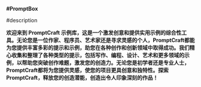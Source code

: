 **#PromptBox**

#description

**<p>欢迎来到 PromptCraft 示例库，这是一个激发创意和提供实用示例的综合性工具。无论您是一位作家、程序员、艺术家还是寻求灵感的个人，PromptCraft都能为您提供丰富多彩的提示和示例，助您在各种创作和创新领域中取得成功。我们精心收集和整理了各种类型的提示，包括写作、编程、设计、艺术和更多领域的示例，以帮助您突破创作难题，激发您的创造力。无论您是初学者还是专业人士，PromptCraft都将为您提供灵感，使您的项目更具创意和独特性。探索PromptCraft，释放您的创造潜能，创造出令人印象深刻的作品！<p/>**


